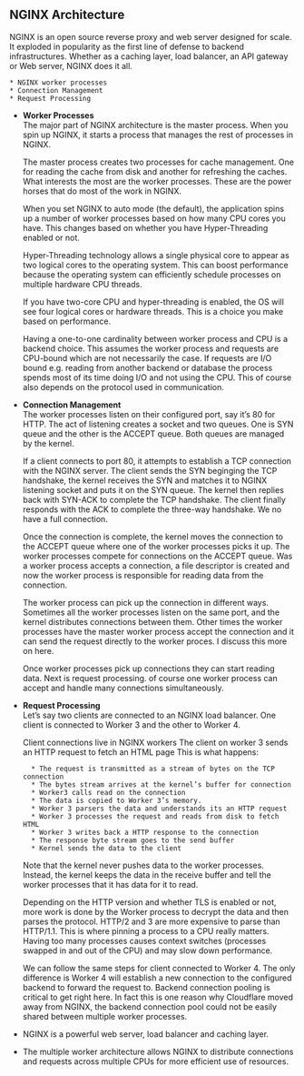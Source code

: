 ## **NGINX Architecture**<br>

NGINX is an open source reverse proxy and web server designed for scale. It exploded in popularity as the first line of defense to backend infrastructures. Whether as a caching layer, load balancer, an API gateway or Web server, NGINX does it all.


    * NGINX worker processes
    * Connection Management
    * Request Processing

* **Worker Processes**<br>
    The major part of NGINX architecture is the master process. When you spin up NGINX, it starts a process that manages the rest of processes in NGINX.

    The master process creates two processes for cache management. One for reading the cache from disk and another for refreshing the caches. What interests the most are the worker processes. These are the power horses that do most of the work in NGINX.

    When you set NGINX to auto mode (the default), the application spins up a number of worker processes based on how many CPU cores you have. This changes based on whether you have Hyper-Threading enabled or not.

    Hyper-Threading technology allows a single physical core to appear as two logical cores to the operating system. This can boost performance because the operating system can efficiently schedule processes on multiple hardware CPU threads.

    If you have two-core CPU and hyper-threading is enabled, the OS will see four logical cores or hardware threads. This is a choice you make based on performance.

    Having a one-to-one cardinality between worker process and CPU is a backend choice. This assumes the worker process and requests are CPU-bound which are not necessarily the case. If requests are I/O bound e.g. reading from another backend or database the process spends most of its time doing I/O and not using the CPU. This of course also depends on the protocol used in communication.

* **Connection Management**<br>
    The worker processes listen on their configured port, say it’s 80 for HTTP. The act of listening creates a socket and two queues. One is SYN queue and the other is the ACCEPT queue. Both queues are managed by the kernel.

    If a client connects to port 80, it attempts to establish a TCP connection with the NGINX server. The client sends the SYN beginging the TCP handshake, the kernel receives the SYN and matches it to NGINX listening socket and puts it on the SYN queue. The kernel then replies back with SYN-ACK to complete the TCP handshake. The client finally responds with the ACK to complete the three-way handshake. We no have a full connection.

    Once the connection is complete, the kernel moves the connection to the ACCEPT queue where one of the worker processes picks it up. The worker processes compete for connections on the ACCEPT queue. Was a worker process accepts a connection, a file descriptor is created and now the worker process is responsible for reading data from the connection.

    The worker process can pick up the connection in different ways. Sometimes all the worker processes listen on the same port, and the kernel distributes connections between them. Other times the worker processes have the master worker process accept the connection and it can send the request directly to the worker proces. I discuss this more on here.

    Once worker processes pick up connections they can start reading data. Next is request processing. of course one worker process can accept and handle many connections simultaneously.


* **Request Processing**<br>
    Let’s say two clients are connected to an NGINX load balancer. One client is connected to Worker 3 and the other to Worker 4.

    Client connections live in NGINX workers
    The client on worker 3 sends an HTTP request to fetch an HTML page This is what happens:

        * The request is transmitted as a stream of bytes on the TCP connection
        * The bytes stream arrives at the kernel’s buffer for connection
        * Worker3 calls read on the connection
        * The data is copied to Worker 3’s memory.
        * Worker 3 parsers the data and understands its an HTTP request
        * Worker 3 processes the request and reads from disk to fetch HTML
        * Worker 3 writes back a HTTP response to the connection
        * The response byte stream goes to the send buffer
        * Kernel sends the data to the client

    Note that the kernel never pushes data to the worker processes. Instead, the kernel keeps the data in the receive buffer and tell the worker processes that it has data for it to read.

    Depending on the HTTP version and whether TLS is enabled or not, more work is done by the Worker process to decrypt the data and then parses the protocol. HTTP/2 and 3 are more expensive to parse than HTTP/1.1. This is where pinning a process to a CPU really matters. Having too many processes causes context switches (processes swapped in and out of the CPU) and may slow down performance.

    We can follow the same steps for client connected to Worker 4. The only difference is Worker 4 will establish a new connection to the configured backend to forward the request to. Backend connection pooling is critical to get right here. In fact this is one reason why Cloudflare moved away from NGINX, the backend connection pool could not be easily shared between multiple worker processes.

* NGINX is a powerful web server, load balancer and caching layer.
* The multiple worker architecture allows NGINX to distribute connections and requests across multiple CPUs for more efficient use of resources.
